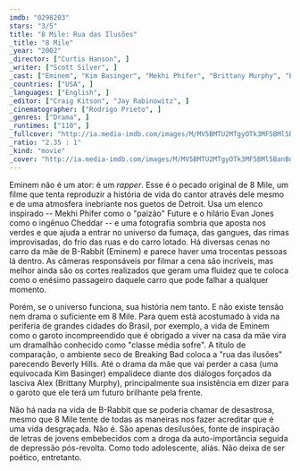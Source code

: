 ```yaml
---
imdb: "0298203"
stars: "3/5"
title: "8 Mile: Rua das Ilusões"
_title: "8 Mile"
_year: "2002"
_director: ["Curtis Hanson", ]
_writer: ["Scott Silver", ]
_cast: ["Eminem", "Kim Basinger", "Mekhi Phifer", "Brittany Murphy", "Evan Jones", "Omar Benson Miller", "De'Angelo Wilson", "Eugene Byrd", "Taryn Manning", ]
_countries: ["USA", ]
_languages: ["English", ]
_editor: ["Craig Kitson", "Jay Rabinowitz", ]
_cinematographer: ["Rodrigo Prieto", ]
_genres: ["Drama", ]
_runtimes: ["110", ]
_fullcover: "http://ia.media-imdb.com/images/M/MV5BMTU2MTgyOTk3MF5BMl5BanBnXkFtZTYwOTg2NTI5.jpg"
_ratio: "2.35 : 1"
_kind: "movie"
_cover: "http://ia.media-imdb.com/images/M/MV5BMTU2MTgyOTk3MF5BMl5BanBnXkFtZTYwOTg2NTI5._V1._SX94_SY140_.jpg"
---
```


Eminem não é um ator: é um _rapper_. Esse é o pecado original de 8 Mile, um filme que tenta reproduzir a história de vida do cantor através dele mesmo e de uma atmosfera inebriante nos guetos de Detroit. Usa um elenco inspirado -- Mekhi Phifer como o "paizão" Future e o hilário Evan Jones como o ingênuo Cheddar -- e uma fotografia sombria que aposta nos verdes e que ajuda a entrar no universo da fumaça, das gangues, das rimas improvisadas, do frio das ruas e do carro lotado. Há diversas cenas no carro da mãe de B-Rabbit (Eminem) e parece haver uma trocentas pessoas lá dentro. As câmeras responsáveis por filmar a cena são incríveis, mas melhor ainda são os cortes realizados que geram uma fluidez que te coloca como o enésimo passageiro daquele carro que pode falhar a qualquer momento.

Porém, se o universo funciona, sua história nem tanto. E não existe tensão nem drama o suficiente em 8 Mile. Para quem está acostumado à vida na periferia de grandes cidades do Brasil, por exemplo, a vida de Eminem como o garoto incompreendido que é obrigado a viver na casa da mãe vira um dramalhão conhecido como "classe média sofre". A título de comparação, o ambiente seco de Breaking Bad coloca a "rua das ilusões" parecendo Beverly Hills. Até o drama da mãe que vai perder a casa (uma equivocada Kim Basinger) empalidece diante dos diálogos forçados da lasciva Alex (Brittany Murphy), principalmente sua insistência em dizer para o garoto que ele terá um futuro brilhante pela frente.

Não há nada na vida de B-Rabbit que se poderia chamar de desastrosa, mesmo que 8 Mile tente de todas as maneiras nos fazer acreditar que é uma vida desgraçada. Não é. São apenas desilusões, fonte de inspiração de letras de jovens embebecidos com a droga da auto-importância seguida de depressão pós-revolta. Como todo adolescente, aliás. Não deixa de ser poético, entretanto.
